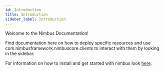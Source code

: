 ```yaml
---
id: Introduction
title: Introduction
sidebar_label: Introduction
---
```


Welcome to the Nimbus Documentation!

Find documentation here on how to deploy specific resources and use com.nimbusframework.nimbuscore.clients to interact with them by looking in the sidebar. 

For information on how to install and get started with nimbus look [here](gettingstarted.md).
